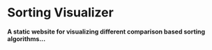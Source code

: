# Sorting Visualizer

**A static website for visualizing different comparison based sorting algorithms...**

